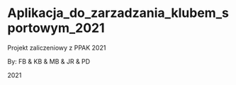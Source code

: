 # Aplikacja_do_zarzadzania_klubem_sportowym_2021
Projekt zaliczeniowy z PPAK 2021

By: 
    FB &
    KB &
    MB &
    JR &
    PD

2021
